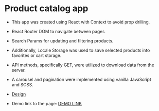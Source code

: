 # Product catalog app

- This app was created using React with Context to avoid prop drilling.
- React Router DOM to navigate between pages
- Search Params for updating and filtering products.
- Additionally, Locale Storage was used to save selected products into favorites or cart storage.
- API methods, specifically GET, were utilized to download data from the server.
- A carousel and pagination were implemented using vanilla JavaScript and SCSS.

- [Design](https://www.figma.com/file/T5ttF21UnT6RRmCQQaZc6L/Phone-catalog-(V2)-Original)

- Demo link to the page: [DEMO LINK](https://pa1eorc.github.io/Product-Catalog/)
